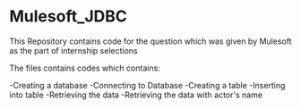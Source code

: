 # Mulesoft_JDBC

This Repository contains code for the question which was given by Mulesoft as the part of internship selections

The files contains codes which contains:

-Creating a database
  -Connecting to Database
  -Creating a table
  -Inserting into table
  -Retrieving the data
  -Retrieving the data with actor's name
  
